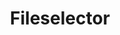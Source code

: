 ---
layout: pattern.njk
tags: 
    - legacy_components_it
key: fileselector-legacy_it
title: Fileselector
parent: legacy_components_it
image: legacy/overview/fileselector.webp
keywords: 
order: 100
availablelanguages: 
    - de
    - en
---